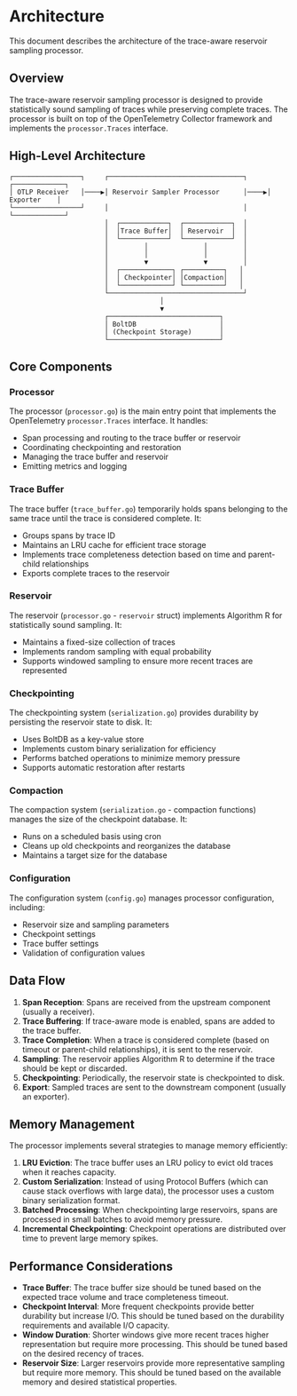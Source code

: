 # Architecture

This document describes the architecture of the trace-aware reservoir sampling processor.

## Overview

The trace-aware reservoir sampling processor is designed to provide statistically sound sampling of traces while preserving complete traces. The processor is built on top of the OpenTelemetry Collector framework and implements the `processor.Traces` interface.

## High-Level Architecture

```
┌─────────────────┐     ┌──────────────────────────────────┐     ┌─────────────┐
│ OTLP Receiver   │────▶│ Reservoir Sampler Processor      │────▶│ Exporter    │
└─────────────────┘     │                                  │     └─────────────┘
                        │  ┌────────────┐  ┌────────────┐  │
                        │  │Trace Buffer│  │ Reservoir  │  │
                        │  └────────────┘  └────────────┘  │
                        │         │              │         │
                        │         │              │         │
                        │         ▼              ▼         │
                        │  ┌─────────────┐ ┌──────────┐   │
                        │  │ Checkpointer│ │Compaction│   │
                        │  └─────────────┘ └──────────┘   │
                        └──────────────────────────────────┘
                                      │
                                      ▼
                        ┌────────────────────────────┐
                        │ BoltDB                     │
                        │ (Checkpoint Storage)       │
                        └────────────────────────────┘
```

## Core Components

### Processor

The processor (`processor.go`) is the main entry point that implements the OpenTelemetry `processor.Traces` interface. It handles:

- Span processing and routing to the trace buffer or reservoir
- Coordinating checkpointing and restoration
- Managing the trace buffer and reservoir
- Emitting metrics and logging

### Trace Buffer

The trace buffer (`trace_buffer.go`) temporarily holds spans belonging to the same trace until the trace is considered complete. It:

- Groups spans by trace ID
- Maintains an LRU cache for efficient trace storage
- Implements trace completeness detection based on time and parent-child relationships
- Exports complete traces to the reservoir

### Reservoir

The reservoir (`processor.go` - `reservoir` struct) implements Algorithm R for statistically sound sampling. It:

- Maintains a fixed-size collection of traces
- Implements random sampling with equal probability
- Supports windowed sampling to ensure more recent traces are represented

### Checkpointing

The checkpointing system (`serialization.go`) provides durability by persisting the reservoir state to disk. It:

- Uses BoltDB as a key-value store
- Implements custom binary serialization for efficiency
- Performs batched operations to minimize memory pressure
- Supports automatic restoration after restarts

### Compaction

The compaction system (`serialization.go` - compaction functions) manages the size of the checkpoint database. It:

- Runs on a scheduled basis using cron
- Cleans up old checkpoints and reorganizes the database
- Maintains a target size for the database

### Configuration

The configuration system (`config.go`) manages processor configuration, including:

- Reservoir size and sampling parameters
- Checkpoint settings
- Trace buffer settings
- Validation of configuration values

## Data Flow

1. **Span Reception**: Spans are received from the upstream component (usually a receiver).
2. **Trace Buffering**: If trace-aware mode is enabled, spans are added to the trace buffer.
3. **Trace Completion**: When a trace is considered complete (based on timeout or parent-child relationships), it is sent to the reservoir.
4. **Sampling**: The reservoir applies Algorithm R to determine if the trace should be kept or discarded.
5. **Checkpointing**: Periodically, the reservoir state is checkpointed to disk.
6. **Export**: Sampled traces are sent to the downstream component (usually an exporter).

## Memory Management

The processor implements several strategies to manage memory efficiently:

1. **LRU Eviction**: The trace buffer uses an LRU policy to evict old traces when it reaches capacity.
2. **Custom Serialization**: Instead of using Protocol Buffers (which can cause stack overflows with large data), the processor uses a custom binary serialization format.
3. **Batched Processing**: When checkpointing large reservoirs, spans are processed in small batches to avoid memory pressure.
4. **Incremental Checkpointing**: Checkpoint operations are distributed over time to prevent large memory spikes.

## Performance Considerations

- **Trace Buffer**: The trace buffer size should be tuned based on the expected trace volume and trace completeness timeout.
- **Checkpoint Interval**: More frequent checkpoints provide better durability but increase I/O. This should be tuned based on the durability requirements and available I/O capacity.
- **Window Duration**: Shorter windows give more recent traces higher representation but require more processing. This should be tuned based on the desired recency of traces.
- **Reservoir Size**: Larger reservoirs provide more representative sampling but require more memory. This should be tuned based on the available memory and desired statistical properties.